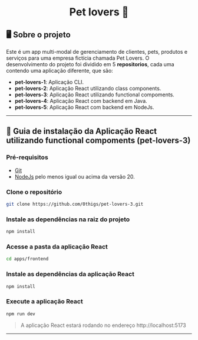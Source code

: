 <h1 align="center">Pet lovers 🐶</h1>

## 🖥️ Sobre o projeto

Este é um app multi-modal de gerenciamento de clientes, pets, produtos e serviços para uma empresa fictícia chamada Pet Lovers. O desenvolvimento do projeto foi dividido em 5 **repositorios**, cada uma contendo uma aplicação diferente, que são:
- **pet-lovers-1**: Aplicação CLI.
- **pet-lovers-2**: Aplicação React utilizando class components. 
- **pet-lovers-3**: Aplicação React utilizando functional compoments. 
- **pet-lovers-4**: Aplicação React com backend em Java.
- **pet-lovers-5**: Aplicação React com backend em NodeJs.

---

## 📖 Guia de instalação da Aplicação React utilizando functional compoments (pet-lovers-3)

### Pré-requisitos

- [Git](https://git-scm.com/)
- [NodeJs](https://www.python.org/) pelo menos igual ou acima da versão 20.

### Clone o repositório

```bash
git clone https://github.com/0thigs/pet-lovers-3.git
```

### Instale as dependências na raiz do projeto

```bash
npm install
```

### Acesse a pasta da aplicação React

```bash
cd apps/frontend
```

### Instale as dependências da aplicação React

```bash
npm install
```

### Execute a aplicação React

```bash
npm run dev
```

> A aplicação React estará rodando no endereço http://localhost:5173

---
